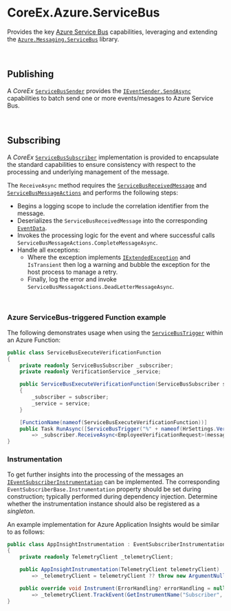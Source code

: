 ﻿# CoreEx.Azure.ServiceBus

Provides the key [Azure Service Bus](https://docs.microsoft.com/en-us/azure/service-bus-messaging/service-bus-messaging-overview) capabilities, leveraging and extending the [`Azure.Messaging.ServiceBus`](https://docs.microsoft.com/en-us/dotnet/api/overview/azure/messaging.servicebus-readme) library.

<br/>

## Publishing

A _CoreEx_ [`ServiceBusSender`](./ServiceBusSender.cs) provides the [`IEventSender.SendAsync`](../../CoreEx/Events/IEventSender.cs) capabilities to batch send one or more events/mesages to Azure Service Bus.

<br/>

## Subscribing

A _CoreEx_ [`ServiceBusSubscriber`](../../CoreEx.Azure/ServiceBus/ServiceBusSubscriber.cs) implementation is provided to encapsulate the standard capabilities to ensure consistency with respect to the processing and underlying management of the message.

The `ReceiveAsync` method requires the [`ServiceBusReceivedMessage`](https://docs.microsoft.com/en-us/dotnet/api/azure.messaging.servicebus.servicebusreceivedmessage) and [`ServiceBusMessageActions`](https://docs.microsoft.com/en-us/dotnet/api/microsoft.azure.webjobs.servicebus.servicebusmessageactions) and performs the following steps:
- Begins a logging scope to include the correlation identifier from the message.
- Deserializes the `ServiceBusReceivedMessage` into the corresponding [`EventData`](../../CoreEx/Events/EventDataT.cs).
- Invokes the processing logic for the event and where successful calls `ServiceBusMessageActions.CompleteMessageAsync`.
- Handle all exceptions:
  - Where the exception implements [`IExtendedException`](../../CoreEx/Abstractions/IExtendedException.cs) and `IsTransient` then log a warning and bubble the exception for the host process to manage a retry.
  - Finally, log the error and invoke `ServiceBusMessageActions.DeadLetterMessageAsync`.

<br/>

### Azure ServiceBus-triggered Function example

The following demonstrates usage when using the [`ServiceBusTrigger`](https://docs.microsoft.com/en-us/dotnet/api/microsoft.azure.webjobs.servicebustriggerattribute) within an Azure Function:

``` csharp
public class ServiceBusExecuteVerificationFunction
{
    private readonly ServiceBusSubscriber _subscriber;
    private readonly VerificationService _service;

    public ServiceBusExecuteVerificationFunction(ServiceBusSubscriber subscriber, VerificationService service)
    {
        _subscriber = subscriber;
        _service = service;
    }

    [FunctionName(nameof(ServiceBusExecuteVerificationFunction))]
    public Task RunAsync([ServiceBusTrigger("%" + nameof(HrSettings.VerificationQueueName) + "%", Connection = nameof(HrSettings.ServiceBusConnection))] ServiceBusReceivedMessage message, ServiceBusMessageActions messageActions)
        => _subscriber.ReceiveAsync<EmployeeVerificationRequest>(message, messageActions, ed => _service.VerifyAndPublish(ed.Value), validator: new EmployeeVerificationValidator().Wrap());
}
```

### Instrumentation

To get further insights into the processing of the messages an [`IEventSubscriberInstrumentation`](../../CoreEx/Events/IEventSubscriberInstrumentation.cs) can be implemented. The corresponding `EventSubscriberBase.Instrumentation` property should be set during construction; typically performed during dependency injection. Determine whether the instrumentation instance should also be registered as a _singleton_.

An example implementation for Azure Application Insights would be similar to as follows:

``` csharp
public class AppInsightInstrumentation : EventSubscriberInstrumentationBase
{
    private readonly TelemetryClient _telemetryClient;

    public AppInsightInstrumentation(TelemetryClient telemetryClient) 
        => _telemetryClient = telemetryClient ?? throw new ArgumentNullException(nameof(telemetryClient));

    public override void Instrument(ErrorHandling? errorHandling = null, Exception? exception = null)
        => _telemetryClient.TrackEvent(GetInstrumentName("Subscriber", errorHandling, exception));
}
```
